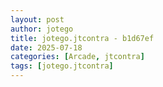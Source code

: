 ```yaml
---
layout: post
author: jotego
title: jotego.jtcontra - b1d67ef
date: 2025-07-18
categories: [Arcade, jtcontra]
tags: [jotego.jtcontra]
---
```


